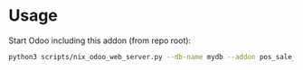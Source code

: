 # Usage

Start Odoo including this addon (from repo root):

```bash
python3 scripts/nix_odoo_web_server.py --db-name mydb --addon pos_sale_product_config_no_variant
```
